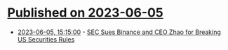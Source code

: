 # [Published on 2023-06-05](index.md)

* [2023-06-05, 15:15:00](https://yro.slashdot.org/story/23/06/05/1515244/sec-sues-binance-and-ceo-zhao-for-breaking-us-securities-rules?utm_source=rss1.0mainlinkanon&utm_medium=feed) - [SEC Sues Binance and CEO Zhao for Breaking US Securities Rules](https://yro.slashdot.org/story/23/06/05/1515244/sec-sues-binance-and-ceo-zhao-for-breaking-us-securities-rules?utm_source=rss1.0mainlinkanon&utm_medium=feed)
